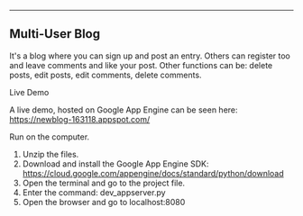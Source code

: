 ---------------
Multi-User Blog
---------------

It's a blog where you can sign up and post an entry. Others can register too and leave comments and like your post. Other functions can be: delete posts, edit posts, edit comments, delete comments.

Live Demo

A live demo, hosted on Google App Engine can be seen here: https://newblog-163118.appspot.com/

Run on the computer.

1. Unzip the files.
2. Download and install the Google App Engine SDK: https://cloud.google.com/appengine/docs/standard/python/download
3. Open the terminal and go to the project file.
4. Enter the command: dev_appserver.py
5. Open the browser and go to localhost:8080
